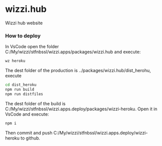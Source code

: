 # wizzi.hub

Wizzi hub website


### How to deploy
In VsCode open the folder C:/My/wizzi/stfnbssl/wizzi.apps/packages/wizzi.hub and execute:

```sh
wz heroku
```
The dest folder of the production is ../packages/wizzi.hub/dist_herohu, execute

```sh
cd dist_heroku
npm run build
npm run distfiles
```
The dest folder of the build is C:/My/wizzi/stfnbssl/wizzi.apps.deploy/packages/wizzi-heroku. Open it in VsCode and execute:

```sh
npm i
```
Then commit and push C:/My/wizzi/stfnbssl/wizzi.apps.deploy/wizzi-heroku to github.

